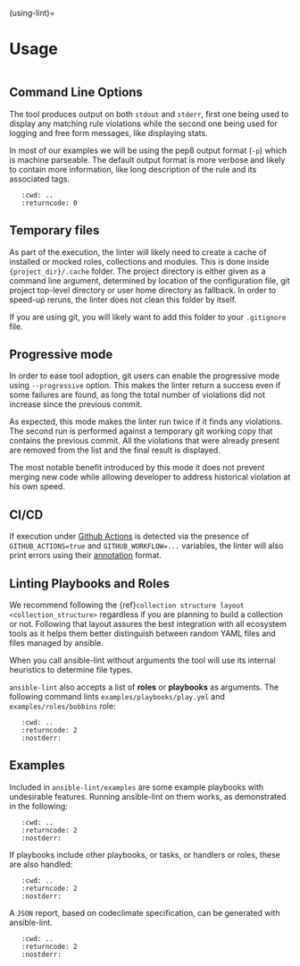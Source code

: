 (using-lint)=

# Usage

```{contents} Topics

```

## Command Line Options

The tool produces output on both `stdout` and `stderr`, first one being
used to display any matching rule violations while the second one being used
for logging and free form messages, like displaying stats.

In most of our examples we will be using the pep8 output format (`-p`) which
is machine parseable. The default output format is more verbose and likely
to contain more information, like long description of the rule and its
associated tags.

```{command-output} ansible-lint --help
   :cwd: ..
   :returncode: 0
```

## Temporary files

As part of the execution, the linter will likely need to create a cache of
installed or mocked roles, collections and modules. This is done inside
`{project_dir}/.cache` folder. The project directory is either given as a
command line argument, determined by location of the configuration
file, git project top-level directory or user home directory as fallback.
In order to speed-up reruns, the linter does not clean this folder by itself.

If you are using git, you will likely want to add this folder to your
`.gitignore` file.

## Progressive mode

In order to ease tool adoption, git users can enable the progressive mode using
`--progressive` option. This makes the linter return a success even if
some failures are found, as long the total number of violations did not
increase since the previous commit.

As expected, this mode makes the linter run twice if it finds any violations.
The second run is performed against a temporary git working copy that contains
the previous commit. All the violations that were already present are removed
from the list and the final result is displayed.

The most notable benefit introduced by this mode it does not prevent merging
new code while allowing developer to address historical violation at his own
speed.

## CI/CD

If execution under [Github Actions] is detected via the presence of
`GITHUB_ACTIONS=true` and `GITHUB_WORKFLOW=...` variables, the linter will
also print errors using their [annotation] format.

## Linting Playbooks and Roles

We recommend following the {ref}`collection structure layout <collection_structure>` regardless if you are planning to build a
collection or not. Following that layout assures the best integration
with all ecosystem tools as it helps them better distinguish between
random YAML files and files managed by ansible.

When you call ansible-lint without arguments the tool will use its internal
heuristics to determine file types.

`ansible-lint` also accepts a list of **roles** or **playbooks** as
arguments. The following command lints `examples/playbooks/play.yml` and
`examples/roles/bobbins` role:

```{command-output} ansible-lint -p examples/playbooks/play.yml examples/roles/bobbins
   :cwd: ..
   :returncode: 2
   :nostderr:
```

## Examples

Included in `ansible-lint/examples` are some example playbooks with
undesirable features. Running ansible-lint on them works, as demonstrated in
the following:

```{command-output} ansible-lint -p examples/playbooks/example.yml
   :cwd: ..
   :returncode: 2
   :nostderr:
```

If playbooks include other playbooks, or tasks, or handlers or roles, these
are also handled:

```{command-output} ansible-lint --force-color --offline -p examples/playbooks/include.yml
   :cwd: ..
   :returncode: 2
   :nostderr:
```

A `JSON` report, based on codeclimate specification, can be generated with
ansible-lint.

```{command-output} ansible-lint -f json examples/playbooks/norole.yml
   :cwd: ..
   :returncode: 2
   :nostderr:
```

[annotation]: https://docs.github.com/en/actions/reference/workflow-commands-for-github-actions#setting-an-error-message
[github actions]: https://github.com/features/actions
